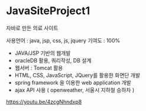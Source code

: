 # JavaSiteProject1
자바로 만든 의료 사이트


사용언어 : java, jsp, css, js, jquery
기여도 : 100%

- JAVA/JSP 기반의 웹개발
- oracleDB 활용, 쿼리작성, DB 설계
- 웹서버 : Tomcat 활용
- HTML, CSS, JavaScript, JQuery를 활용한 화면단 개발
- spring framework 을 이용한 web application 개발
- ajax API 사용 ( openweather, 서울시 지하철 승하차 )

https://youtu.be/4zcgNhndxp8
